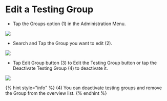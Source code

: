 # Edit a Testing Group

- Tap the Groups option (1) in the Administration Menu.

![](https://user-images.githubusercontent.com/105650529/170714976-16aacf7d-022a-442c-ab8c-10443c14c9c4.jpg)

- Search and Tap the Group you want to edit (2).

![](https://user-images.githubusercontent.com/105650529/170716046-ce57fdaf-e220-4728-9348-4648e1c3fa45.jpg)

- Tap Edit Group button (3) to Edit the Testing Group button or tap the Deactivate Testing Group (4) to deactivate it.

![](https://user-images.githubusercontent.com/105650529/170716055-3fa2d877-f026-47b0-8b8a-f5b840be059b.jpg)

{% hint style="info" %} (4) You can deactivate testing groups and remove the Group from the overview list. {% endhint %}
